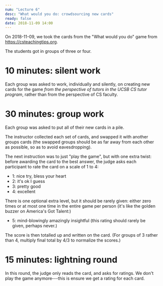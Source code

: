 ```yaml
---
num: "Lecture 6"
desc: "What would you do: crowdsourcing new cards"
ready: false
date: 2018-11-09 14:00
---
```


On 2018-11-09, we took the cards from the "What would you do" game from <https://csteachingtips.org>.

The students got in groups of three or four.

# 10 minutes: silent work

Each group was asked to work, individually and silently, on creating new cards for the game *from the perspective of tutors in the UCSB CS tutor program*, rather than from the perspective of CS faculty.

# 30 minutes: group work

Each group was asked to put all of their new cards in a pile.  

The instructor collected each set of cards, and swapped it with another groups cards (the swapped groups should be as far away from each other as possible, so as to avoid eavesdropping).

The next instruction was to just "play the game", but with one extra twist: before awarding the card to the best answer, the judge asks each participant to rate the card on a scale of 1 to 4:

* 1: nice try, bless your heart
* 2: it's ok I guess
* 3: pretty good
* 4: excellent

There is one optional extra level, but it should be rarely given: either zero times or at most one time in the entire game per person (it's like the golden buzzer on America's Got Talent:)

* 5: mind-blowingly amazingly insightful (this rating should rarely be given, perhaps never.)

The score is then totalled up and written on the card.   (For groups of 3 rather than 4, multiply final total by 4/3 to normalize the scores.)

# 15 minutes: lightning round

In this round, the judge only reads the card, and asks for ratings.  We don't play the game anymore---this is ensure we get a rating for each card.
